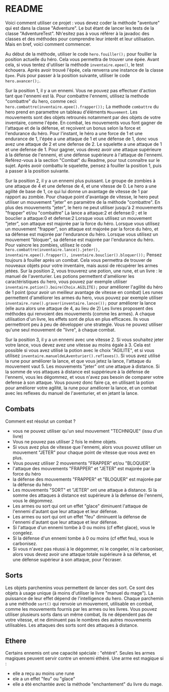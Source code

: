 README
======

Voici comment utiliser ce projet : vous devez coder la méthode "aventure" qui est dans la classe "Adventure".
Le but étant de lancer les tests de la classe "AdventureTest".
Nh'esitez pas à vous référer à la javadoc des classes et des méthodes pour comprendre leur interêt et leur utilisation.
Mais en bref, voici comment commencer.

Au début de la méthode, utiliser le code `hero.fouiller();` pour fouiller la position actuelle du héro. Cela vous permettra de trouver une épée.
Avant cela, si vous tentez d'utiliser la méthode `inventaire.epee()`, le test échouera. Après avoir trouvé l'épée, cela renverra une instance de la classe  `Epee`.
Puis pour passer à la position suivante, utiliser le code `hero.avancer();`.

Sur la position 1, il y a un ennemi. Vous ne pouvez pas effectuer d'action tant que l'ennemi est là.
Pour combattre l'ennemi, utilisez la methode "combattre" du hero, comme ceci: `hero.combattre(inventaire.epee().frapper());`
La methode `combattre` du hero prend en paramettre un tableau d'éléments `Mouvement`. Les mouvements sont des objets retrounés notamment par des objets de votre inventaire, comme l'épée.
En combat, les mouvements vous font gagner de l'attaque et de la défense, et reçoivent un bonus selon la force et l'endurance du héro.
Pour l'instant, le héro a une force de 1 et une endurance de 1, l'épée a une attaque de 1 et une défense de 1, donc vous avez une attaque de 2 et une defense de 2.
Le squelette a une attaque de 1 et une defense de 1.
Pour gagner, vous devez avoir une attaque supérieure à la défense de l'ennemi, et une défense supérieure à l'attaque de l'ennemi.
Reférez-vous à la section "Combat" du Readme, pour tout connaître sur le sujet.
Après avoir combattu le squelette, pensez à fouiller la position 1, puis à passer à la position suivante.

Sur la position 2, il y a un ennemi plus puissant. Le groupe de zombies à une attaque de 4 et une defense de 4, et une vitesse de 0.
Le hero a une agilité de base de 1, ce qui lui donne un avantage de vitesse de 1 par rapport au zombie.
Pour chaque point d'avantage de vitesse, le hero peut utiliser un mouvement "jeter" en paramètre de la méthode "combattre".
En plus des mouvements "jeter", le hero ne peut utiliser jusqu'à 2 mouvements "frapper" et/ou "combattre"
La lance a attaque:2 et defense:0 ; et le bouclier a attaque:0 et defense:2
Lorsque vous utilisez un mouvement "jeter", son attaque est majorée par la force du héro.
Lorsque vous utilisez un mouvement "frapper", son attaque est majorée par la force du héro, et sa défense est majorée par l'endurance du héro.
Lorsque vous utilisez un mouvement "bloquer", sa défense est majorée par l'endurance du héro.
Pour vaincre les zombies, utilisez le code `hero.combattre(inventaire.lance().jeter(), inventaire.epee().frapper(), inventaire.bouclier().bloquer());`
Pensez toujours à fouiller après un combat. Cela vous permettra de trouver de nouveaux objets pour votre inventaire, mais aussi de récupérer les armes jetées.
Sur la position 2, vous trouverez une potion, une rune, et un livre : le manuel de l'aventurier.
Les potions permettent d'améliorer les caractéristiques du hero, vous pouvez par exemple utiliser `inventaire.potion().boire(Choix.AGILITE);` pour améliorer l'agilité du héro de 1 point (pour avoir un meilleur avantage de vitesse en combat)
Les runes permettent d'améliorer les armes du hero, vous pouvez par exemple utiliser `inventaire.rune().graver(inventaire.lance());` pour améliorer la lance (elle aura alors une attaque de 4, au lieu de 2)
Les livres proposent des méthodes qui renvoient des mouvements (comme les armes). A chaque utilisation d'un livre, les effets sont de plus en plus efficaces. Ils vous permettront peu à peu de développer une strategie.
Vous ne pouvez utiliser qu'une seul mouvement de "livre", à chaque combat.


Sur la position 3, il y a un ennemi avec une vitesse 2. Si vous souhaitez jeter votre lance, vous devez avez une vitesse au moins égale à 3.
Cela est possible si vous avez utilisé la potion avec le choix "AGILITE", et si vous utilisez `inventaire.manueldeLAventurier().reflexes()`.
Si vous avez utilisé la rune pour améliorer la lance, et que vous jetez la lance, l'attaque du mouvement vaut 5. Les mouvements "jeter" ont une attaque à distance.
Si la somme de vos attaques à distance est suppérieure à la défense de l'ennemi, vous les dégommez, et vous n'avez pas besoin de comparer votre defense à son attaque.
Vous pouvez donc faire ça, en utilisant la potion pour améliorer votre agilité, la rune pour améliorer la lance, et un combat avec les reflexes du manuel de l'aventurier, et en jetant la lance.


Combats
-------

Comment est résolut un combat ?
* vous ne pouvez utiliser qu'un seul mouvement "TECHNIQUE" (issu d'un livre)
* Vous ne pouvez pas utiliser 2 fois le même objets.
* Si vous avez plus de vitesse que l'ennemi, alors vous pouvez utiliser un mouvement "JETER" pour chaque point de vitesse que vous avez en plus.
* Vous pouvez utiliser 2 mouvements "FRAPPER" et/ou "BLOQUER".
* l'attaque des mouvements "FRAPPER" et "JETER" est majorée par la force du héro
* la défense des mouvements "FRAPPER" et "BLOQUER" est majorée par la défense du héro
* Les mouvements "SORT" et "JETER" ont une attaque à distance. Si la somme des attaques à distance est supérieure à la defense de l'ennemi, vous le dégommez.
* Les armes ou sort qui ont un effet "glace" diminuent l'attaque de l'ennemi d'autant que leur attaque et leur défense.
* Les armes ou sort qui ont un effet "feu" diminuent la défense de l'ennemi d'autant que leur attaque et leur défense.
* Si l'attaque d'un ennemi tombe à 0 ou moins (cf effet glace), vous le congelez.
* Si la défense d'un ennemi tombe à 0 ou moins (cf effet feu), vous le carbonisez.
* Si vous n'avez pas réussi à le dégommer, ni le congeler, ni le carboniser, alors vous devez avoir une attaque totale supérieure à sa défense, et une défense supérieur à son attaque, pour l'écraser.

Sorts
-----

Les objets parchemins vous permettent de lancer des sort.
Ce sont des objets à usage unique (à moins d'utiliser le livre "manuel du mage").
La puissance de leur effet dépend de l'intelligence du hero.
Chaque parchemin a une méthode `sort()` qui renvoie un mouvement, utilisable en combat, comme les mouvements fournis par les armes ou les livres.
Vous pouvez utiliser plusieurs sorts dans un même combat, ils ne dépendent pas de votre vitesse, et ne diminuent pas le nombres des autres mouvements utilisables.
Les attaques des sorts sont des attaques à distance.

Ethere
------

Certains ennemis ont une capacité spéciale : "ehtéré". Seules les armes magiques peuvent servir contre un ennemi éthéré.
Une arme est magique si :
* elle a reçu au moins une rune
* ele a un effet "feu" ou "glace"
* elle a été enchantée avec la méthode "enchantement" du livre du mage.
